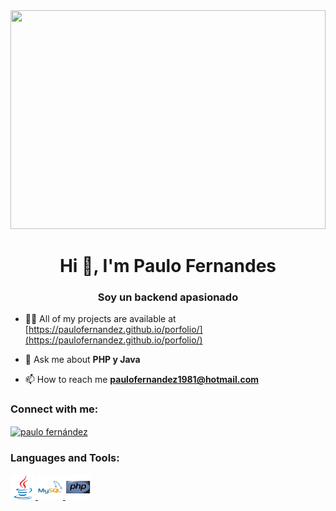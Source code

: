 <img src="https://user-images.githubusercontent.com/71606159/162441869-609821ef-fd72-4878-8613-d505aa6871c4.jpg" width="100%" height="350px"/>
<h1 align="center">Hi 👋, I'm Paulo Fernandes</h1>
<h3 align="center">Soy un backend apasionado</h3>

- 👨‍💻 All of my projects are available at [https://paulofernandez.github.io/porfolio/](https://paulofernandez.github.io/porfolio/)

- 💬 Ask me about **PHP y Java**

- 📫 How to reach me **paulofernandez1981@hotmail.com**

<h3 align="left">Connect with me:</h3>
<p align="left">
<a href="https://linkedin.com/in/paulo fernández" target="blank"><img align="center" src="https://raw.githubusercontent.com/rahuldkjain/github-profile-readme-generator/master/src/images/icons/Social/linked-in-alt.svg" alt="paulo fernández" height="30" width="40" /></a>
</p>

<h3 align="left">Languages and Tools:</h3>
<p align="left"> <a href="https://www.java.com" target="_blank" rel="noreferrer"> <img src="https://raw.githubusercontent.com/devicons/devicon/master/icons/java/java-original.svg" alt="java" width="40" height="40"/> </a> <a href="https://www.mysql.com/" target="_blank" rel="noreferrer"> <img src="https://raw.githubusercontent.com/devicons/devicon/master/icons/mysql/mysql-original-wordmark.svg" alt="mysql" width="40" height="40"/> </a> <a href="https://www.php.net" target="_blank" rel="noreferrer"> <img src="https://raw.githubusercontent.com/devicons/devicon/master/icons/php/php-original.svg" alt="php" width="40" height="40"/> </a> </p>
